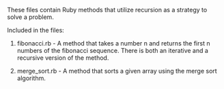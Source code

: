 These files contain Ruby methods that utilize recursion as a strategy to solve a problem.

Included in the files:
1. fibonacci.rb - A method that takes a number n and returns the first n numbers of the fibonacci sequence. There is both an iterative and a recursive version of the method.

2. merge_sort.rb - A method that sorts a given array using the merge sort algorithm.
